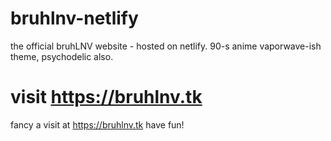 # bruhlnv-netlify
the official bruhLNV website - hosted on netlify.
90-s anime vaporwave-ish theme, psychodelic also.

# visit https://bruhlnv.tk
fancy a visit at https://bruhlnv.tk
have fun!
